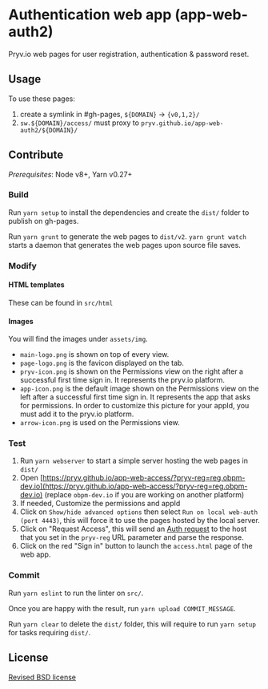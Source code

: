 # Authentication web app (app-web-auth2)

Pryv.io web pages for user registration, authentication & password reset.

## Usage

To use these pages:

1. create a symlink in #gh-pages, `${DOMAIN}` -> `{v0,1,2}/`
2. `sw.${DOMAIN}/access/` must proxy to `pryv.github.io/app-web-auth2/${DOMAIN}/` 

## Contribute

*Prerequisites*: Node v8+, Yarn v0.27+

### Build

Run `yarn setup` to install the dependencies and create the `dist/` folder to publish on gh-pages.

Run `yarn grunt` to generate the web pages to `dist/v2`. `yarn grunt watch` starts a daemon that generates the web pages upon source file saves.

### Modify

#### HTML templates

These can be found in `src/html`

#### Images

You will find the images under `assets/img`.

- `main-logo.png` is shown on top of every view.
- `page-logo.png` is the favicon displayed on the tab.
- `pryv-icon.png` is shown on the Permissions view on the right after a successful first time sign in. It represents the pryv.io platform.
- `app-icon.png` is the default image shown on the Permissions view on the left after a successful first time sign in. It represents the app that asks for permissions. In order to customize this picture for your appId, you must add it to the pryv.io platform.
- `arrow-icon.png` is used on the Permissions view.

### Test

1. Run `yarn webserver` to start a simple server hosting the web pages in `dist/`
2. Open [https://pryv.github.io/app-web-access/?pryv-reg=reg.obpm-dev.io](https://pryv.github.io/app-web-access/?pryv-reg=reg.obpm-dev.io) (replace `obpm-dev.io` if you are working on another platform)
3. If needed, Customize the permissions and appId 
4. Click on `Show/hide advanced options` then select `Run on local web-auth (port 4443)`, this will force it to use the pages hosted by the local server. 
5. Click on "Request Access", this will send an [Auth request](http://api.pryv.com/reference/#auth-request) to the host that you set in the `pryv-reg` URL parameter and parse the response.
6. Click on the red "Sign in" button to launch the `access.html` page of the web app. 

### Commit

Run `yarn eslint` to run the linter on `src/`.

Once you are happy with the result, run `yarn upload COMMIT_MESSAGE`.

Run `yarn clear` to delete the `dist/` folder, this will require to run `yarn setup` for tasks requiring `dist/`.

## License

[Revised BSD license](https://github.com/pryv/documents/blob/master/license-bsd-revised.md)
